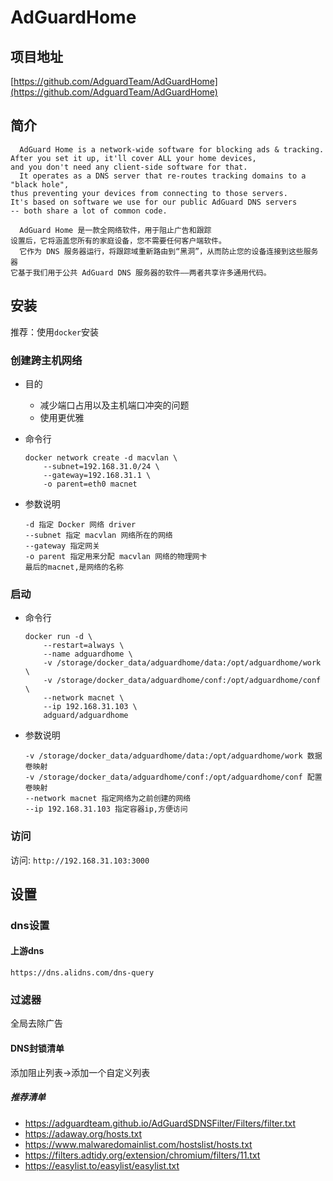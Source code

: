 # AdGuardHome

## 项目地址

[https://github.com/AdguardTeam/AdGuardHome](https://github.com/AdguardTeam/AdGuardHome)

## 简介

```
  AdGuard Home is a network-wide software for blocking ads & tracking.
After you set it up, it'll cover ALL your home devices,
and you don't need any client-side software for that.
  It operates as a DNS server that re-routes tracking domains to a "black hole", 
thus preventing your devices from connecting to those servers.
It's based on software we use for our public AdGuard DNS servers
-- both share a lot of common code.

  AdGuard Home 是一款全网络软件，用于阻止广告和跟踪
设置后，它将涵盖您所有的家庭设备，您不需要任何客户端软件。
  它作为 DNS 服务器运行，将跟踪域重新路由到“黑洞”，从而防止您的设备连接到这些服务器
它基于我们用于公共 AdGuard DNS 服务器的软件——两者共享许多通用代码。
```

## 安装

推荐：使用`docker`安装

### 创建跨主机网络
- 目的
    - 减少端口占用以及主机端口冲突的问题
    - 使用更优雅

- 命令行

    ```
    docker network create -d macvlan \
        --subnet=192.168.31.0/24 \
        --gateway=192.168.31.1 \
        -o parent=eth0 macnet
    ```

- 参数说明
 
    ```
    -d 指定 Docker 网络 driver
    --subnet 指定 macvlan 网络所在的网络
    --gateway 指定网关
    -o parent 指定用来分配 macvlan 网络的物理网卡
    最后的macnet,是网络的名称
    ```



### 启动
- 命令行

    ```
    docker run -d \
        --restart=always \
        --name adguardhome \
        -v /storage/docker_data/adguardhome/data:/opt/adguardhome/work \
        -v /storage/docker_data/adguardhome/conf:/opt/adguardhome/conf \
        --network macnet \
        --ip 192.168.31.103 \
        adguard/adguardhome
    ```

- 参数说明

    ```
    -v /storage/docker_data/adguardhome/data:/opt/adguardhome/work 数据卷映射
    -v /storage/docker_data/adguardhome/conf:/opt/adguardhome/conf 配置卷映射
    --network macnet 指定网络为之前创建的网络
    --ip 192.168.31.103 指定容器ip,方便访问
    ```

### 访问

访问: `http://192.168.31.103:3000`


## 设置
### dns设置 
#### 上游dns
```
https://dns.alidns.com/dns-query
```
### 过滤器
全局去除广告
#### DNS封锁清单
添加阻止列表->添加一个自定义列表
##### 推荐清单
- https://adguardteam.github.io/AdGuardSDNSFilter/Filters/filter.txt
- https://adaway.org/hosts.txt
- https://www.malwaredomainlist.com/hostslist/hosts.txt
- https://filters.adtidy.org/extension/chromium/filters/11.txt
- https://easylist.to/easylist/easylist.txt


